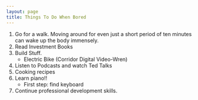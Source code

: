 ```yaml
---
layout: page
title: Things To Do When Bored
---
```


1. Go for a walk. Moving around for even just a short period of ten minutes can wake up the body immensely. 
2. Read Investment Books 
3. Build Stuff.
	- Electric Bike (Corridor Digital Video-Wren)
4. Listen to Podcasts and watch Ted Talks 
5. Cooking recipes
6. Learn piano!!
	- First step: find keyboard
7. Continue professional development skills.